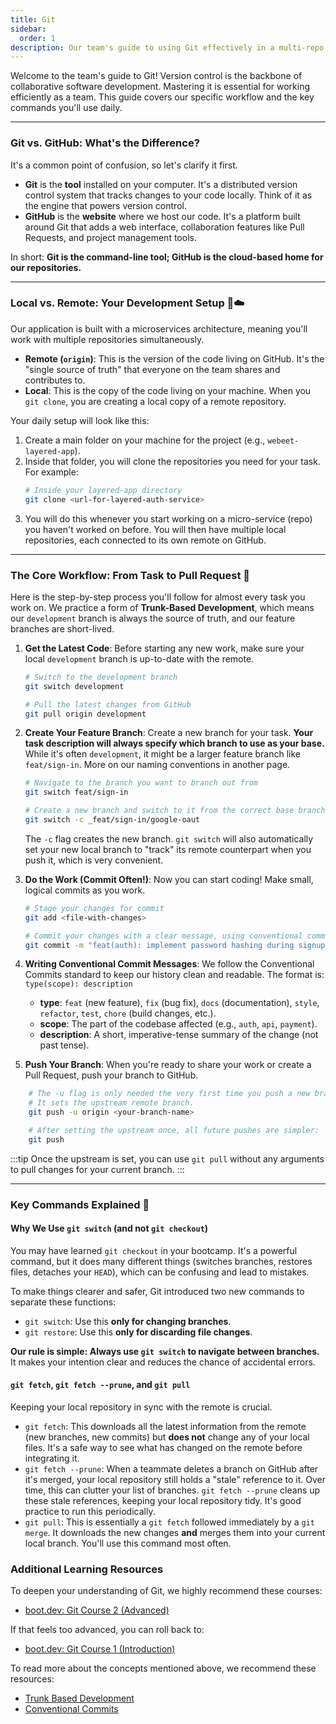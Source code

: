 ```yaml
---
title: Git
sidebar:
  order: 1
description: Our team's guide to using Git effectively in a multi-repo environment.
---
```


Welcome to the team's guide to Git! Version control is the backbone of collaborative software development. Mastering it is essential for working efficiently as a team. This guide covers our specific workflow and the key commands you'll use daily.

---

### Git vs. GitHub: What's the Difference?

It's a common point of confusion, so let's clarify it first.

- **Git** is the **tool** installed on your computer. It's a distributed version control system that tracks changes to your code locally. Think of it as the engine that powers version control.
- **GitHub** is the **website** where we host our code. It's a platform built around Git that adds a web interface, collaboration features like Pull Requests, and project management tools.

In short: **Git is the command-line tool; GitHub is the cloud-based home for our repositories.**

---

### Local vs. Remote: Your Development Setup 🏡☁️

Our application is built with a microservices architecture, meaning you'll work with multiple repositories simultaneously.

- **Remote (`origin`)**: This is the version of the code living on GitHub. It's the "single source of truth" that everyone on the team shares and contributes to.
- **Local**: This is the copy of the code living on your machine. When you `git clone`, you are creating a local copy of a remote repository.

Your daily setup will look like this:

1.  Create a main folder on your machine for the project (e.g., `webeet-layered-app`).
2.  Inside that folder, you will clone the repositories you need for your task. For example:
    ```bash
    # Inside your layered-app directory
    git clone <url-for-layered-auth-service>
    ```
3.  You will do this whenever you start working on a micro-service (repo) you haven't worked on before. You will then have multiple local repositories, each connected to its own remote on GitHub.

---

### The Core Workflow: From Task to Pull Request 🚀

Here is the step-by-step process you'll follow for almost every task you work on. We practice a form of **Trunk-Based Development**, which means our `development` branch is always the source of truth, and our feature branches are short-lived.

1.  **Get the Latest Code**: Before starting any new work, make sure your local `development` branch is up-to-date with the remote.

    ```bash
    # Switch to the development branch
    git switch development

    # Pull the latest changes from GitHub
    git pull origin development
    ```

2.  **Create Your Feature Branch**: Create a new branch for your task. **Your task description will always specify which branch to use as your base.** While it's often `development`, it might be a larger feature branch like `feat/sign-in`. More on our naming conventions in another page.

    ```bash
    # Navigate to the branch you want to branch out from
    git switch feat/sign-in

    # Create a new branch and switch to it from the correct base branch
    git switch -c _feat/sign-in/google-oaut
    ```

    The `-c` flag creates the new branch. `git switch` will also automatically set your new local branch to "track" its remote counterpart when you push it, which is very convenient.

3.  **Do the Work (Commit Often!)**: Now you can start coding! Make small, logical commits as you work.

    ```bash
    # Stage your changes for commit
    git add <file-with-changes>

    # Commit your changes with a clear message, using conventional commit messages
    git commit -m "feat(auth): implement password hashing during signup"
    ```

4.  **Writing Conventional Commit Messages**: We follow the Conventional Commits standard to keep our history clean and readable. The format is:
    `type(scope): description`

    - **type**: `feat` (new feature), `fix` (bug fix), `docs` (documentation), `style`, `refactor`, `test`, `chore` (build changes, etc.).
    - **scope**: The part of the codebase affected (e.g., `auth`, `api`, `payment`).
    - **description**: A short, imperative-tense summary of the change (not past tense).

5.  **Push Your Branch**: When you're ready to share your work or create a Pull Request, push your branch to GitHub.

```bash
    # The -u flag is only needed the very first time you push a new branch.
    # It sets the upstream remote branch.
    git push -u origin <your-branch-name>

    # After setting the upstream once, all future pushes are simpler:
    git push
```

:::tip
Once the upstream is set, you can use `git pull` without any arguments to pull changes for your current branch.
:::

---

### Key Commands Explained 🧠

#### Why We Use `git switch` (and not `git checkout`)

You may have learned `git checkout` in your bootcamp. It's a powerful command, but it does many different things (switches branches, restores files, detaches your `HEAD`), which can be confusing and lead to mistakes.

To make things clearer and safer, Git introduced two new commands to separate these functions:

- `git switch`: Use this **only for changing branches**.
- `git restore`: Use this **only for discarding file changes**.

**Our rule is simple: Always use `git switch` to navigate between branches.** It makes your intention clear and reduces the chance of accidental errors.

#### `git fetch`, `git fetch --prune`, and `git pull`

Keeping your local repository in sync with the remote is crucial.

- `git fetch`: This downloads all the latest information from the remote (new branches, new commits) but **does not** change any of your local files. It's a safe way to see what has changed on the remote before integrating it.
- `git fetch --prune`: When a teammate deletes a branch on GitHub after it's merged, your local repository still holds a "stale" reference to it. Over time, this can clutter your list of branches. `git fetch --prune` cleans up these stale references, keeping your local repository tidy. It's good practice to run this periodically.
- `git pull`: This is essentially a `git fetch` followed immediately by a `git merge`. It downloads the new changes **and** merges them into your current local branch. You'll use this command most often.

### Additional Learning Resources

To deepen your understanding of Git, we highly recommend these courses:

- [boot.dev: Git Course 2 (Advanced)](https://www.boot.dev/learn/learn-git-2)

If that feels too advanced, you can roll back to:

- [boot.dev: Git Course 1 (Introduction)](https://www.boot.dev/learn/learn-git)

To read more about the concepts mentioned above, we recommend these resources:

- [Trunk Based Development](https://dora.dev/capabilities/trunk-based-development/)
- [Conventional Commits](https://www.conventionalcommits.org)
